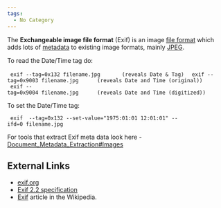 ```yaml
---
tags:
  - No Category
---
```

The **Exchangeable image file format** (Exif) is an image [file format](file_formats.md)
which adds lots of [metadata](metadata.md) to existing image formats, mainly
[JPEG](jpeg.md).

To read the Date/Time tag do:

` exif --tag=0x132 filename.jpg       (reveals Date & Tag) `
` exif --tag=0x9003 filename.jpg      (reveals Date and Time (original))`
` exif --tag=0x9004 filename.jpg      (reveals Date and Time (digitized))`

To set the Date/Time tag:

` exif  --tag=0x132 --set-value="1975:01:01 12:01:01" --ifd=0 filename.jpg`

For tools that extract Exif meta data look here -
[Document_Metadata_Extraction#Images](document_metadata_extraction.md#images)

## External Links

* [exif.org](http://exif.org/)
* [Exif 2.2 specification](media:exif2-2.pdf.md)
* [Exif](http://en.wikipedia.org/wiki/Exif) article in the Wikipedia.
